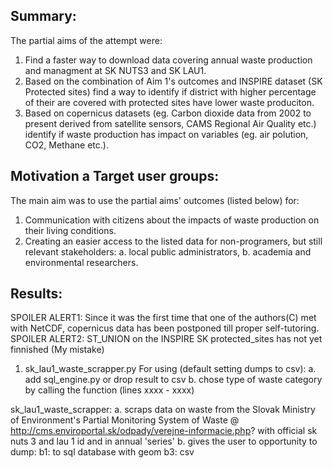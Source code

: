 ## Summary:

The partial aims of the attempt were:
1. Find a faster way to download data covering annual waste production and managment at SK NUTS3 and SK LAU1.
2. Based on the combination of Aim 1's outcomes and INSPIRE dataset (SK Protected sites) find a way to identify if district with higher percentage of their are covered with protected sites have lower waste produciton.
3. Based on copernicus datasets (eg. Carbon dioxide data from 2002 to present derived from satellite sensors, CAMS Regional Air Quality etc.) identify if waste production has impact on variables (eg. air polution, CO2, Methane etc.).

## Motivation a Target user groups:

The main aim was to use the partial aims' outcomes (listed below) for:
1. Communication with citizens about the impacts of waste production on their living conditions.
2. Creating an easier access to the listed data for non-programers, but still relevant stakeholders:
	a. local public administrators,
	b. academia and environmental researchers.

## Results:
SPOILER ALERT1: Since it was the first time that one of the authors(C) met with NetCDF, copernicus data has been postponed till proper self-tutoring.
SPOILER ALERT2: ST_UNION on the INSPIRE SK protected_sites has not yet finnished (My mistake)

1. sk_lau1_waste_scrapper.py 
	For using (default setting dumps to csv):
	a. add sql_engine.py or drop result to csv
	b. chose type of waste category by calling the function (lines xxxx - xxxx)

sk_lau1_waste_scrapper: 
a. scraps data on waste from the Slovak Ministry of Environment's Partial Monitoring System of Waste @ http://cms.enviroportal.sk/odpady/verejne-informacie.php? with official sk nuts 3 and lau 1 id and in annual 'series'
b. gives the user to opportunity to dump:
	b1: to sql database with geom
	b3: csv
